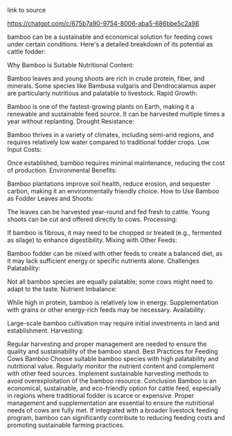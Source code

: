 link to source

https://chatgpt.com/c/675b7a90-9754-8006-aba5-686bbe5c2a98


bamboo can be a sustainable and economical solution for feeding cows under certain conditions. Here's a detailed breakdown of its potential as cattle fodder:

Why Bamboo is Suitable
Nutritional Content:

Bamboo leaves and young shoots are rich in crude protein, fiber, and minerals.
Some species like Bambusa vulgaris and Dendrocalamus asper are particularly nutritious and palatable to livestock.
Rapid Growth:

Bamboo is one of the fastest-growing plants on Earth, making it a renewable and sustainable feed source.
It can be harvested multiple times a year without replanting.
Drought Resistance:

Bamboo thrives in a variety of climates, including semi-arid regions, and requires relatively low water compared to traditional fodder crops.
Low Input Costs:

Once established, bamboo requires minimal maintenance, reducing the cost of production.
Environmental Benefits:

Bamboo plantations improve soil health, reduce erosion, and sequester carbon, making it an environmentally friendly choice.
How to Use Bamboo as Fodder
Leaves and Shoots:

The leaves can be harvested year-round and fed fresh to cattle.
Young shoots can be cut and offered directly to cows.
Processing:

If bamboo is fibrous, it may need to be chopped or treated (e.g., fermented as silage) to enhance digestibility.
Mixing with Other Feeds:

Bamboo fodder can be mixed with other feeds to create a balanced diet, as it may lack sufficient energy or specific nutrients alone.
Challenges
Palatability:

Not all bamboo species are equally palatable; some cows might need to adapt to the taste.
Nutrient Imbalance:

While high in protein, bamboo is relatively low in energy. Supplementation with grains or other energy-rich feeds may be necessary.
Availability:

Large-scale bamboo cultivation may require initial investments in land and establishment.
Harvesting:

Regular harvesting and proper management are needed to ensure the quality and sustainability of the bamboo stand.
Best Practices for Feeding Cows Bamboo
Choose suitable bamboo species with high palatability and nutritional value.
Regularly monitor the nutrient content and complement with other feed sources.
Implement sustainable harvesting methods to avoid overexploitation of the bamboo resource.
Conclusion
Bamboo is an economical, sustainable, and eco-friendly option for cattle feed, especially in regions where traditional fodder is scarce or expensive. Proper management and supplementation are essential to ensure the nutritional needs of cows are fully met. If integrated with a broader livestock feeding program, bamboo can significantly contribute to reducing feeding costs and promoting sustainable farming practices.
